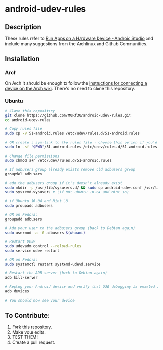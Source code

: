 # android-udev-rules

## Description

These rules refer to [Run Apps on a Hardware Device - Android Studio](https://developer.android.com/studio/run/device.html) and include many suggestions from the Archlinux and Github Communities.


## Installation

### Arch

On Arch it should be enough to follow the [instructions for connecting a device on the Arch wiki](https://wiki.archlinux.org/index.php/Android_Debug_Bridge). There's no need to clone this repository.


### Ubuntu

```sh
# Clone this repository
git clone https://github.com/M0Rf30/android-udev-rules.git
cd android-udev-rules
    
# Copy rules file
sudo cp -v 51-android.rules /etc/udev/rules.d/51-android.rules
    
# OR create a sym-link to the rules file - choose this option if you'd like to update your udev rules using git.
sudo ln -sf "$PWD"/51-android.rules /etc/udev/rules.d/51-android.rules
    
# Change file permissions
sudo chmod a+r /etc/udev/rules.d/51-android.rules
    
# If adbusers group already exists remove old adbusers group
groupdel adbusers
    
# add the adbusers group if it's doesn't already exist
sudo mkdir -p /usr/lib/sysusers.d/ && sudo cp android-udev.conf /usr/lib/sysusers.d/
sudo systemd-sysusers # (if not Ubuntu 16.04 and Mint 18)
    
# if Ubuntu 16.04 and Mint 18
sudo groupadd adbusers
    
# OR on Fedora:
groupadd adbusers
    
# Add your user to the adbusers group (back to Debian again)
sudo usermod -a -G adbusers $(whoami)
    
# Restart UDEV
sudo udevadm control --reload-rules
sudo service udev restart
    
# OR on Fedora:
sudo systemctl restart systemd-udevd.service
    
# Restart the ADB server (back to Debian again)
adb kill-server
    
# Replug your Android device and verify that USB debugging is enabled in developer options
adb devices
    
# You should now see your device
```

## To Contribute:

1. Fork this repository.
2. Make your edits.
3. TEST THEM!
4. Create a pull request.
